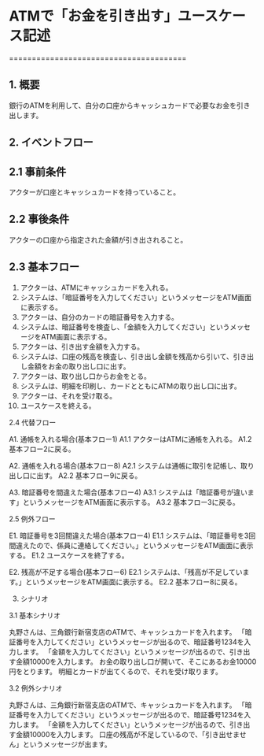 # ATMで「お金を引き出す」ユースケース記述
=======================================

## 1. 概要

銀行のATMを利用して、自分の口座からキャッシュカードで必要なお金を引き出します。

## 2. イベントフロー

## 2.1 事前条件

アクターが口座とキャッシュカードを持っていること。

## 2.2 事後条件

アクターの口座から指定された金額が引き出されること。

## 2.3 基本フロー

1. アクターは、ATMにキャッシュカードを入れる。
2. システムは、「暗証番号を入力してください」というメッセージをATM画面に表示する。
3. アクターは、自分のカードの暗証番号を入力する。
4. システムは、暗証番号を検査し、「金額を入力してください」というメッセージをATM画面に表示する。
5. アクターは、引き出す金額を入力する。
6. システムは、口座の残高を検査し、引き出し金額を残高から引いて、引き出し金額をお金の取り出し口に出す。
7. アクターは、取り出し口からお金をとる。
8. システムは、明細を印刷し、カードとともにATMの取り出し口に出す。
9. アクターは、それを受け取る。
10. ユースケースを終える。

2.4 代替フロー

A1. 通帳を入れる場合(基本フロー1)
A1.1 アクターはATMに通帳を入れる。
A1.2 基本フロー2に戻る。

A2. 通帳を入れる場合(基本フロー8)
A2.1 システムは通帳に取引を記帳し、取り出し口に出す。
A2.2 基本フロー9に戻る。

A3. 暗証番号を間違えた場合(基本フロー4)
A3.1 システムは「暗証番号が違います」というメッセージをATM画面に表示する。
A3.2 基本フロー3に戻る。

2.5 例外フロー

E1. 暗証番号を3回間違えた場合(基本フロー4)
E1.1 システムは、「暗証番号を3回間違えたので、係員に連絡してください。」というメッセージをATM画面に表示する。
E1.2 ユースケースを終了する。

E2. 残高が不足する場合(基本フロー6)
E2.1 システムは、「残高が不足しています。」というメッセージをATM画面に表示する。
E2.2 基本フロー8に戻る。


3. シナリオ

3.1 基本シナリオ

丸野さんは、三角銀行新宿支店のATMで、キャッシュカードを入れます。
「暗証番号を入力してください」というメッセージが出るので、暗証番号1234を入力します。
「金額を入力してください」というメッセージが出るので、引き出す金額10000を入力します。
お金の取り出し口が開いて、そこにあるお金10000円をとります。
明細とカードが出てくるので、それを受け取ります。

3.2 例外シナリオ

丸野さんは、三角銀行新宿支店のATMで、キャッシュカードを入れます。
「暗証番号を入力してください」というメッセージが出るので、暗証番号1234を入力します。
「金額を入力してください」というメッセージが出るので、引き出す金額10000を入力します。
口座の残高が不足しているので、「引き出せません」というメッセージが出ます。